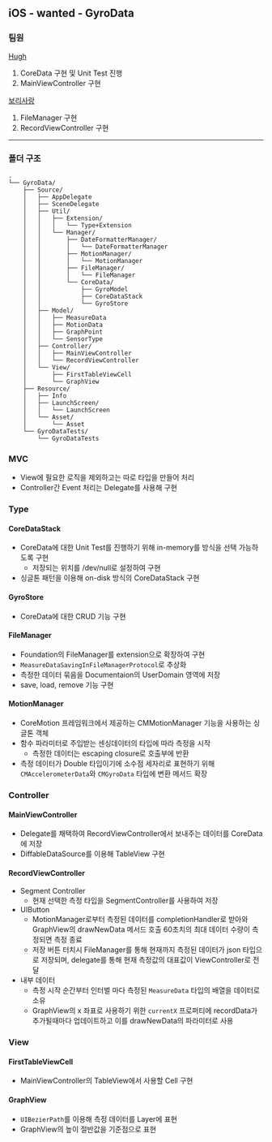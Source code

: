 ## iOS - wanted - GyroData

### 팀원

[Hugh](https://github.com/Hugh-github)
1. CoreData 구현 및 Unit Test 진행
2. MainViewController 구현

[보리사랑](https://github.com/yusw10)
1. FileManager 구현
2. RecordViewController 구현

---
### 폴더 구조
```
.
└── GyroData/
    ├── Source/
    │   ├── AppDelegate
    │   ├── SceneDelegate
    │   ├── Util/
    │   │   ├── Extension/
    │   │   │   └── Type+Extension
    │   │   └── Manager/
    │   │       ├── DateFormatterManager/
    │   │       │   └── DateFormatterManager
    │   │       ├── MotionManager/
    │   │       │   └── MotionManager
    │   │       ├── FileManager/
    │   │       │   └── FileManager
    │   │       └── CoreData/
    │   │           ├── GyroModel
    │   │           ├── CoreDataStack
    │   │           └── GyroStore
    │   ├── Model/
    │   │   ├── MeasureData
    │   │   ├── MotionData
    │   │   ├── GraphPoint
    │   │   └── SensorType
    │   ├── Controller/
    │   │   ├── MainViewController
    │   │   └── RecordViewController
    │   └── View/
    │       ├── FirstTableViewCell
    │       └── GraphView
    ├── Resource/
    │   ├── Info
    │   ├── LaunchScreen/
    │   │   └── LaunchScreen
    │   └── Asset/
    │       └── Asset
    └── GyroDataTests/
        └── GyroDataTests
```

### MVC
+ View에 필요한 로직을 제외하고는 따로 타입을 만들어 처리
+ Controller간 Event 처리는 Delegate를 사용해 구현

### Type
#### CoreDataStack
- CoreData에 대한 Unit Test를 진행하기 위해 in-memory를 방식을 선택 가능하도록 구현
    - 저장되는 위치를 /dev/null로 설정하여 구현
- 싱글톤 패턴을 이용해 on-disk 방식의 CoreDataStack 구현

#### GyroStore
- CoreData에 대한 CRUD 기능 구현

#### FileManager
- Foundation의 FileManager를 extension으로 확장하여 구현
- `MeasureDataSavingInFileManagerProtocol`로 추상화 
- 측정한 데이터 묶음을 Documentaion의 UserDomain 영역에 저장
- save, load, remove 기능 구현

#### MotionManager
- CoreMotion 프레임워크에서 제공하는 CMMotionManager 기능을 사용하는 싱글톤 객체
- 함수 파라미터로 주입받는 센싱데이터의 타입에 따라 측정을 시작
    - 측정한 데이터는 escaping closure로 호출부에 반환
- 측정 데이터가 Double 타입이기에 소수점 세자리로 표현하기 위해 `CMAccelerometerData`와 `CMGyroData` 타입에 변환 메서드 확장

### Controller
#### MainViewController
- Delegate를 채택하여 RecordViewController에서 보내주는 데이터를 CoreData에 저장
- DiffableDataSource를 이용해 TableView 구현

#### RecordViewController
- Segment Controller
    - 현재 선택한 측정 타입을 SegmentController를 사용하여 저장
- UIButton
    - MotionManager로부터 측정된 데이터를 completionHandler로 받아와 GraphView의 drawNewData 메서드 호출 60초치의 최대 데이터 수량이 측정되면 측정 종료
    - 저장 버튼 터치시 FileManager를 통해 현재까지 측정된 데이터가 json 타입으로 저장되며, delegate를 통해 현재 측정값의 대표값이 ViewController로 전달
- 내부 데이터
    - 측정 시작 순간부터 인터벌 마다 측정된 `MeasureData` 타입의 배열을 데이터로 소유
    - GraphView의 x 좌표로 사용하기 위한 `currentX` 프로퍼티에 recordData가 추가될때마다 업데이트하고 이를 drawNewData의 파라미터로 사용


### View
#### FirstTableViewCell
- MainViewController의 TableView에서 사용할 Cell 구현

#### GraphView
- `UIBezierPath`를 이용해 측정 데이터를 Layer에 표현
- GraphView의 높이 절반값을 기준점으로 표현
